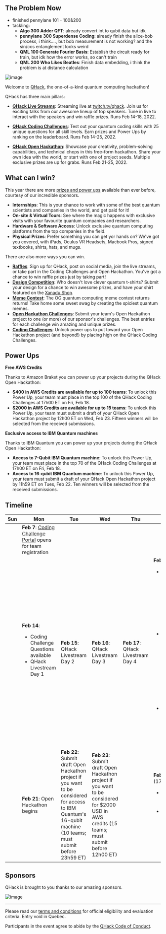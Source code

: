 ## The Problem Now
- finished pennylane 101 - 100&200
- tackling: <br>
  - **Algo 300 Adder QFT**: already convert int to qubit data but idk  <br>
  - **pennylane 300 Superdense Coding**: already finish the alice-bob process, i think...., but bob measurement is not working? and the sin/cos entanglement looks weird <br>
  - **QML 100 Generate Fourier Basis**: Establish the circuit ready for train, but idk how the error works, so can't train <br>
  - **QML 200 Who Likes Beatles**: Finish data embedding, i think the problem is at distance calculation <br>
 
![image](img/qhack-banner.png)

Welcome to [QHack](https://qhack.ai), the one-of-a-kind quantum computing hackathon! 

QHack has three main pillars:

- **[QHack Live Streams](https://twitch.tv/qhack)**: Streaming live at [twitch.tv/qhack](https://twitch.tv/qhack). Join us for exciting talks from our awesome lineup of top speakers. Tune in live to interact with the speakers and win raffle prizes. Runs Feb 14-18, 2022.

- **[QHack Coding Challenges](Coding_Challenges.md)**: Test out your quantum coding skills with 25 unique questions for all skill levels. Earn prizes and Power Ups by ranking on the leaderboard. Runs Feb 14-25, 2022.

- **[QHack Open Hackathon](Open_Hackathon.md)**: Showcase your creativity, problem-solving capabilities, and technical chops in this free-form hackathon. Share your own idea with the world, or start with one of project seeds. Multiple exclusive prizes are up for grabs. Runs Feb 21-25, 2022.

## What can I win?

This year there are more [prizes and power ups](https://qhack.ai/prizes) available than ever before, courtesy of our incredible sponsors. 

- **Internships**: This is your chance to work with some of the best quantum scientists and companies in the world, and get paid for it! 
- **On-site & Virtual Tours**: See where the magic happens with exclusive visits with your favourite quantum companies and researchers.
- **Hardware & Software Access**: Unlock exclusive quantum computing platforms from the top companies in the field.
- **Physical Prizes**: Prefer something you can get yor hands on? We've got you covered, with iPads, Oculus VR Headsets, Macbook Pros, signed textbooks, shirts, hats, and mugs.

There are also more ways you can win.

- **[Raffles](https://qhack.ai/events#raffles)**: Sign up for QHack, post on social media, join the live streams, or take part in the Coding Challenges and Open Hackathon. You've got a chance to win raffle prizes just by taking part!
- **[Design Competition](https://qhack.ai/events#design-competition)**: Who doesn't love clever quantum t-shirts? Submit your design for a chance to win awesome prizes, and have your shirt featured on the [Xanadu Shop](https://shop.xanadu.ai/).
- **[Meme Contest](https://qhack.ai/events#meme-contest)**: The OG quantum computing meme contest returns returns! Take home some sweet swag by creating the spiciest quantum memes.
- **[Open Hackathon Challenges](Open_Hackathon.md)**: Submit your team's Open Hackathon project to one (or more) of our sponsor's challenges. The best entries for each challenge win amazing and unique prizes.
- **[Coding Challenges](Coding_Challenges.md)**: Unlock power ups to put toward your Open Hackathon project (and beyond!) by placing high on the QHack Coding Challenges.

## Power Ups

**Free AWS Credits** 

Thanks to Amazon Braket you can power up your projects during the QHack Open Hackathon:
- **$400 in AWS Credits are available for up to 100 teams**: To unlock this Power Up, your team must place in the top 100 of the QHack Coding Challenges at 17h00 ET on Fri, Feb 18.
- **$2000 in AWS Credits are available for up to 15 teams**: To unlock this Power Up, your team must submit a draft of your QHack Open Hackathon project by 12h00 ET on Wed, Feb 23. Fifteen winners will be selected from the received submissions.

**Exclusive access to IBM Quantum machines**

 Thanks to IBM Quantum you can power up your projects during the QHack Open Hackathon:
 - **Access to 7-Qubit IBM Quantum machine**: To unlock this Power Up, your team must place in the top 70 of the QHack Coding Challenges at 17h00 ET on Fri, Feb 18.
 - **Access to 16-qubit IBM Quantum machine**: To unlock this Power Up, your team must submit a draft of your QHack Open Hackathon project by 11h59 ET on Tues, Feb 22. Ten winners will be selected from the received submissions.
 
## Timeline

| Sun | Mon | Tue | Wed | Thu | Fri | Sat |
|---|---|---|---|---|---|---|
|   | **Feb 7**: [Coding Challenge Portal](https://challenge.qhack.ai) opens for team registration |  |  |  |  |  |
|   | **Feb 14**: <ul><li>Coding Challenge Questions available</li><li>QHack Livestream Day 1</li></ul> | **Feb 15**: QHack Livestream Day 2 | **Feb 16**: QHack Livestream Day 3 | **Feb 17**: QHack Livestream Day 4 | **Feb 18**:<ul><li>**AWS Power Up**: Win $400 USD in AWS credits (top 100 teams as of 17h00 ET)</li><li>**IBM Power Up**: Win access to IBM Quantum's 7-qubit machine (top 70 teams as of 17h00 ET)</li><li>QHack Livestream Day 5 (Spanish-language session)</li></ul> |  | 
|   | **Feb 21**: Open Hackathon begins | **Feb 22**: Submit draft Open Hackathon project if you want to be considered for access to IBM Quantum's 16-qubit machine (10 teams; must submit before 23h59 ET) | **Feb 23**: Submit draft Open Hackathon project if you want to be considered for $2000 USD in AWS credits (15 teams; must submit before 12h00 ET) |   | **Feb 25** (17h00 ET): <ul><li>Open Hackathon concludes</li><li>Coding Challenge portal closes</li></ul> |  |


## Sponsors

QHack is brought to you thanks to our amazing sponsors.

![image](img/sponsors.png)

---

Please read our [terms and conditions](https://qhack.ai/terms-and-conditions/) for official eligibility and evaluation criteria. Entry void in Quebec.

Participants in the event agree to abide by the [QHack Code of Conduct](Code_of_Conduct.md).
